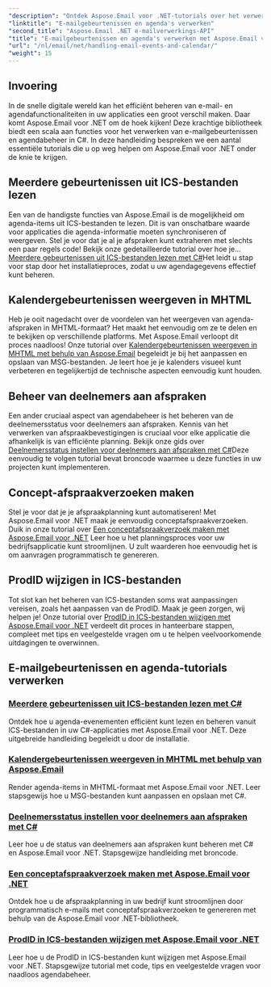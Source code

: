 ```yaml
---
"description": "Ontdek Aspose.Email voor .NET-tutorials over het verwerken van e-mailgebeurtenissen en agendabeheer. Leer technieken om uw C#-applicaties efficiënt te verbeteren."
"linktitle": "E-mailgebeurtenissen en agenda's verwerken"
"second_title": "Aspose.Email .NET e-mailverwerkings-API"
"title": "E-mailgebeurtenissen en agenda's verwerken met Aspose.Email voor .NET"
"url": "/nl/email/net/handling-email-events-and-calendar/"
"weight": 15
---
```


## Invoering

In de snelle digitale wereld kan het efficiënt beheren van e-mail- en agendafunctionaliteiten in uw applicaties een groot verschil maken. Daar komt Aspose.Email voor .NET om de hoek kijken! Deze krachtige bibliotheek biedt een scala aan functies voor het verwerken van e-mailgebeurtenissen en agendabeheer in C#. In deze handleiding bespreken we een aantal essentiële tutorials die u op weg helpen om Aspose.Email voor .NET onder de knie te krijgen.

## Meerdere gebeurtenissen uit ICS-bestanden lezen

Een van de handigste functies van Aspose.Email is de mogelijkheid om agenda-items uit ICS-bestanden te lezen. Dit is van onschatbare waarde voor applicaties die agenda-informatie moeten synchroniseren of weergeven. Stel je voor dat je al je afspraken kunt extraheren met slechts een paar regels code! Bekijk onze gedetailleerde tutorial over hoe je... [Meerdere gebeurtenissen uit ICS-bestanden lezen met C#](./read-multiple-events-from-ics-files-with-csharp/)Het leidt u stap voor stap door het installatieproces, zodat u uw agendagegevens effectief kunt beheren. 

## Kalendergebeurtenissen weergeven in MHTML 

Heb je ooit nagedacht over de voordelen van het weergeven van agenda-afspraken in MHTML-formaat? Het maakt het eenvoudig om ze te delen en te bekijken op verschillende platforms. Met Aspose.Email verloopt dit proces naadloos! Onze tutorial over [Kalendergebeurtenissen weergeven in MHTML met behulp van Aspose.Email](./render-calendar-events-in-mhtml/) begeleidt je bij het aanpassen en opslaan van MSG-bestanden. Je leert hoe je je kalenders visueel kunt verbeteren en tegelijkertijd de technische aspecten eenvoudig kunt houden.

## Beheer van deelnemers aan afspraken

Een ander cruciaal aspect van agendabeheer is het beheren van de deelnemersstatus voor deelnemers aan afspraken. Kennis van het verwerken van afspraakbevestigingen is cruciaal voor elke applicatie die afhankelijk is van efficiënte planning. Bekijk onze gids over [Deelnemersstatus instellen voor deelnemers aan afspraken met C#](./setting-participant-status-for-appointment-attendees/)Deze eenvoudig te volgen tutorial bevat broncode waarmee u deze functies in uw projecten kunt implementeren.

## Concept-afspraakverzoeken maken 

Stel je voor dat je je afspraakplanning kunt automatiseren! Met Aspose.Email voor .NET maak je eenvoudig conceptafspraakverzoeken. Duik in onze tutorial over [Een conceptafspraakverzoek maken met Aspose.Email voor .NET](./creating-draft-appointment-request/) Leer hoe u het planningsproces voor uw bedrijfsapplicatie kunt stroomlijnen. U zult waarderen hoe eenvoudig het is om aanvragen programmatisch te genereren.

## ProdID wijzigen in ICS-bestanden 

Tot slot kan het beheren van ICS-bestanden soms wat aanpassingen vereisen, zoals het aanpassen van de ProdID. Maak je geen zorgen, wij helpen je! Onze tutorial over [ProdID in ICS-bestanden wijzigen met Aspose.Email voor .NET](./modify-prodid-in-ics-files/) verdeelt dit proces in hanteerbare stappen, compleet met tips en veelgestelde vragen om u te helpen veelvoorkomende uitdagingen te overwinnen.

## E-mailgebeurtenissen en agenda-tutorials verwerken
### [Meerdere gebeurtenissen uit ICS-bestanden lezen met C#](./read-multiple-events-from-ics-files-with-csharp/)
Ontdek hoe u agenda-evenementen efficiënt kunt lezen en beheren vanuit ICS-bestanden in uw C#-applicaties met Aspose.Email voor .NET. Deze uitgebreide handleiding begeleidt u door de installatie.
### [Kalendergebeurtenissen weergeven in MHTML met behulp van Aspose.Email](./render-calendar-events-in-mhtml/)
Render agenda-items in MHTML-formaat met Aspose.Email voor .NET. Leer stapsgewijs hoe u MSG-bestanden kunt aanpassen en opslaan met C#.
### [Deelnemersstatus instellen voor deelnemers aan afspraken met C#](./setting-participant-status-for-appointment-attendees/)
Leer hoe u de status van deelnemers aan afspraken kunt beheren met C# en Aspose.Email voor .NET. Stapsgewijze handleiding met broncode.
### [Een conceptafspraakverzoek maken met Aspose.Email voor .NET](./creating-draft-appointment-request/)
Ontdek hoe u de afspraakplanning in uw bedrijf kunt stroomlijnen door programmatisch e-mails met conceptafspraakverzoeken te genereren met behulp van de Aspose.Email voor .NET-bibliotheek.
### [ProdID in ICS-bestanden wijzigen met Aspose.Email voor .NET](./modify-prodid-in-ics-files/)
Leer hoe u de ProdID in ICS-bestanden kunt wijzigen met Aspose.Email voor .NET. Stapsgewijze tutorial met code, tips en veelgestelde vragen voor naadloos agendabeheer.